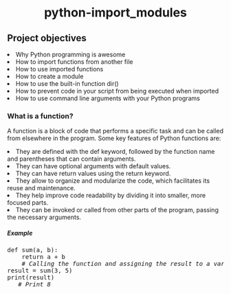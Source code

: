 <h1 align = "center">python-import_modules</h1>
<h2>Project objectives</h2>

<li>Why Python programming is awesome</li>

<li>How to import functions from another file</li>

<li>How to use imported functions</li>

<li>How to create a module</li>

<li>How to use the built-in function dir()</li>

<li>How to prevent code in your script from being executed when imported</li>

<li>How to use command line arguments with your Python programs</li>

<h3>What is a function?</h3>
<p>
  A function is a block of code that performs a specific task and can be called from elsewhere in the program. Some key features of Python functions are:

<li>They are defined with the def keyword, followed by the function name and parentheses that can contain arguments.</li>

<li>They can have optional arguments with default values.</li>

<li>They can have return values using the return keyword.</li>

<li>They allow to organize and modularize the code, which facilitates its reuse and maintenance.</li>

<li>They help improve code readability by dividing it into smaller, more focused parts.</li>

<li>They can be invoked or called from other parts of the program, passing the necessary arguments.</li>
  </p>
<h5>Example</h5>
<pre>
def sum(a, b):
    return a + b
    <i># Calling the function and assigning the result to a variable</i>
result = sum(3, 5)
print(result) 
  <i> # Print 8</i>
</pre>
